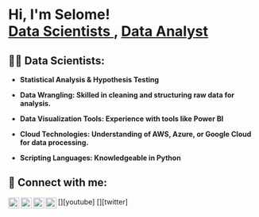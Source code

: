 <h1>Hi, I'm Selome! <br/><a href="https://github.com/SelomeAlemu"> Data Scientists </a>, <a href="https://www.linkedin.com/in/selome-alemu-ba299a8b/">Data Analyst</a>

<h2>👨‍💻 Data Scientists:</h2>

- <b> Statistical Analysis & Hypothesis Testing</b>
 <!-- - [Praciting DS & Algos in Python](https://github.com/joshmadakor1/Algorithms-Practice)-->
- <b>Data Wrangling: Skilled in cleaning and structuring raw data for analysis.</b>
<!--  - [Image Analysis Middleware](https://github.com/joshmadakor1/4chan-Image-Analysis-Middleware-C964) <b><i>(Potentially NSFW)</b></i>-->
- <b>Data Visualization Tools: Experience with tools like Power BI</b>
  <!-- - [Windows EventLog: Failed RDP Logins Source IP to full GeoData Conversion](https://github.com/joshmadakor1/Sentinel-Lab)-->
  <!-- - [JWipe (Disk Wiping Utility)](https://github.com/joshmadakor1/Jwipe.PowerShell) -->
  <!-- - [Active Directory Bulk User Creation](https://github.com/joshmadakor1/AD_PS)-->
  <!-- - [FIM (File Integrity Monitor)](https://github.com/joshmadakor1/PowerShell-Integrity-FIM)-->
  
- <b>Cloud Technologies: Understanding of AWS, Azure, or Google Cloud for data processing.</b>
  <!-- - [Ransomware Proof of Concept (Encrypter)](https://github.com/joshmadakor1/EncrypterPOC)-->
 <!--  - [Ransomware Proof of Concept (Decrypter)](https://github.com/joshmadakor1/DecrypterPOC)-->
  <!-- - [Keylogger with Email Capability](https://github.com/joshmadakor1/Key-Logger-With-Email)-->
- <b>Scripting Languages: Knowledgeable in Python</b>
 <!--  - [Package Delivery Application (Datastructures and Algorithms Demo)](https://github.com/joshmadakor1/Package-Delivery-Pathfinding-Algorithm)-->

<!--h2>📺 Popular YouTube Videos</h2>-->

<!-- - [How to get into Cybersecurity Starting From Zero](https://www.youtube.com/watch?v=a83ASGn_V_s)-->
<!-- - [A Day in the Life of a Cybersecurity Anayst](https://www.youtube.com/watch?v=uHy3oM7NnoU)-->
<!-- - [How to Create a KeyLogger (C#)](https://www.youtube.com/watch?v=N-L9hklSlNk)-->
<!-- - [Ransomware Demonstration (C#)](https://www.youtube.com/watch?v=OfvdQeh79s0)-->
<!-- - [Is WGU Legit?](https://www.youtube.com/watch?v=E2MwRWxDBkA)-->

<h2> 🤳 Connect with me:</h2>

[<img align="left" alt="SelomeAlemu | YouTube" width="22px" src="https://cdn.jsdelivr.net/npm/simple-icons@v3/icons/youtube.svg" />][youtube]
[<img align="left" alt="SelomeAlemu | Twitter" width="22px" src="https://cdn.jsdelivr.net/npm/simple-icons@v3/icons/twitter.svg" />][twitter]
[<img align="left" alt="SelomeAlemu | LinkedIn" width="22px" src="https://cdn.jsdelivr.net/npm/simple-icons@v3/icons/linkedin.svg" />][linkedin]
[<img align="left" alt="SelomeAlemu | Instagram" width="22px" src="https://cdn.jsdelivr.net/npm/simple-icons@v3/icons/instagram.svg" />][instagram]

<!--[twitter]: https://twitter.com/joshmadakor-->
<!--[youtube]: https://www.youtube.com/c/joshmadakor-->
[instagram]: https://www.instagram.com/selomalemu/
[linkedin]: https://www.linkedin.com/in/selome-alemu-ba299a8b/

<!--
**joshmadakor1/joshmadakor1** is a ✨ _special_ ✨ repository because its `README.md` (this file) appears on your GitHub profile.

Here are some ideas to get you started:

- 🔭 I’m currently working on ...
- 🌱 I’m currently learning ...
- 👯 I’m looking to collaborate on ...
- 🤔 I’m looking for help with ...
- 💬 Ask me about ...
- 📫 How to reach me: ...
- 😄 Pronouns: ...
- ⚡ Fun fact: ...
-->
